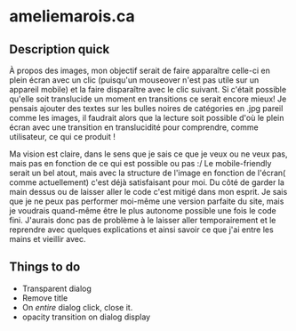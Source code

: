 # ameliemarois.ca

## Description quick

À propos des images, mon objectif serait de faire apparaître celle-ci en plein écran avec un clic (puisqu'un mouseover n'est pas utile sur un appareil mobile) et la faire disparaître avec le clic suivant. Si c'était possible qu'elle soit translucide un moment en transitions ce serait encore mieux! Je pensais ajouter des textes sur les bulles noires de catégories en .jpg pareil comme les images, il faudrait alors que la lecture soit possible d'où le plein écran avec une transition en translucidité pour comprendre, comme utilisateur, ce qui ce produit !

Ma vision est claire, dans le sens que je sais ce que je veux ou ne veux pas, mais pas en fonction de ce qui est possible ou pas :/
Le mobile-friendly serait un bel atout, mais avec la structure de l'image en fonction de l'écran( comme actuellement) c'est déjà satisfaisant pour moi.
Du côté de garder la main dessus ou de laisser aller le code c'est mitigé dans mon esprit. Je sais que je ne peux pas performer moi-même une version parfaite du site, mais je voudrais quand-même être le plus autonome possible une fois le code fini. J'aurais donc pas de problème à le laisser aller temporairement et le reprendre avec quelques explications et ainsi savoir ce que j'ai entre les mains et vieillir avec.

## Things to do

- Transparent dialog
- Remove title
- On _entire_ dialog click, close it.
- opacity transition on dialog display
